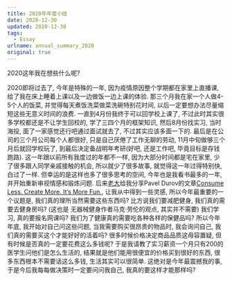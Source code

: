 ```yaml
---
title: 2020年年度小结
date: 2020-12-30
updated: 2020-12-30
tags:
  - Essay
urlname: annual_summary_2020
original: true
---
```

2020这年我在想些什么呢? 
<!--more-->
2020即将过去了, 今年是特殊的一年, 因为疫情原因整个学期都在家里上直播课, 给了我在床上睡着上课以及一边做饭一边上课的体验. 那三个月我在家一个人做4-5个人的饭菜, 并觉得每天煮饭洗菜做菜洗碗特别花时间, 以后一定要想办法尽量缩短这些无意义时间的浪费. 一直到4月份我终于可以回学校上课了, 不过此时其实很多学校都还是不让学生回校的, 学了三四个月的框架知识, 然后8月份找实习, 当时海投, 面了一家感觉还行吧通过面试就去了, 不过其实应该多面一下的. 最后是在公司的三个月公司每个人都很好, 只是自己厌倦了工作无聊的劳动, 11月中旬做够三个月后就回学校玩了, 到最后决定备战明年考研(好吧, 还是工作吧, 毕竟目标是存钱跑路). 
这一年跟以前所有我度过的年都不一样, 因为大部分时间都是宅在家里, 少了很多跟人同学亲戚接触的机会, 所以就少了很多故事, 就觉得这一年过得特别快, 白过了一样. 但幸运的是这样也多了很多思考的空间, 今年也是我看书最多的一年, 并开始重新审视情感和锻炼问题. 后来[老大](https://vincent1q84.github.io/)给我分享Pavel Durov的文章[Consume Less. Create More. It’s More Fun.](https://telegra.ph/Consume-Less-Create-More-Its-More-Fun-12-04), 让我从中得到一些灵感, 所以今年最重要的一个议题是, 我们真的理所当然需要这些东西吗? 比方说我们要减肥健身, 我们真的需要去健身房吗? (这也是 无器械健身作者马克·劳伦的观点, 其实并不需要) 我们学习, 真的要报名网课吗? 我们为了健康真的需要吃各种各样的保健品吗? 所以今年年底, 我开始对自己问这些问题, 当我需要购买很昂贵的物品时, 我会询问自己, 我们真的需要买这个才能好好的活着吗? 很多时候价格决定商品品质这毋容置疑, 但有时候是否真的一定要花费这么多钱呢? 于是我请教了实习薪资一个月只有200的医学生问他们是怎么生活的, 结果就是他们能用很便宜的价格买到很好的东西, 很多东西根本不需要话这么多钱, 生活其实可以很简单. 这绝对是今年最震撼我的事, 于是今后我每每做决策时一定要问问我自己, 我真的要这样才能那样吗? 